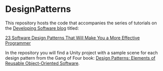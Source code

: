 # DesignPatterns
This repository hosts the code that accompanies the series of tutorials on the [Developing Software blog][1] titled: 

[23 Software Design Patterns That Will Make You a More Effective Programmer][2]

In the repository you will find a Unity project with a sample scene for each design pattern from the Gang of Four book: [Design Patterns: Elements of Reusable Object-Oriented Software][3].

[1]: https://developingsoftware.com/
[2]: https://developingsoftware.com/software-design-patterns/
[3]: https://developingsoftware.com/get/design-patterns-elements-reusable-object-oriented-software